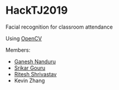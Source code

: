 # HackTJ2019
Facial recognition for classroom attendance

Using [OpenCV](https://opencv.org/)

Members:

* [Ganesh Nanduru](https://github.com/gnanduru1)
* [Srikar Gouru](https://github.com/srikarg89)
* [Ritesh Shrivastav](https://github.com/RiteshShrivastav)
* Kevin Zhang
